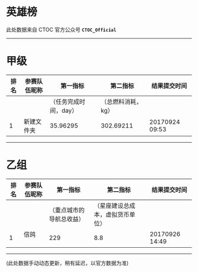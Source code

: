 # 英雄榜

此处数据来自 CTOC 官方公众号 **`CTOC_Official`**

----------------------
# 甲级

| 排名 | 参赛队伍昵称 | 第一指标            | 第二指标        | 结果提交时间
| --- | ---------  | --------          | --------       | ---------
|     |            | （任务完成时间，day） | （总燃料消耗，kg）|
| 1   | 新建文件夹   | 35.96295          | 302.69211      | 20170924 09:53

----------------------
# 乙组

| 排名 | 参赛队伍昵称 | 第一指标              | 第二指标                       | 结果提交时间
| --- | ---------  | --------               | --------                      | ---------
|     |            | （重点城市的导航总收益） | （星座建设总成本，虚拟货币单位） |
| 1   | 信鸽        | 229                   | 8.8                            | 20170926 14:49


--------
(此处数据手动动态更新，稍有延迟，以官方数据为准)
